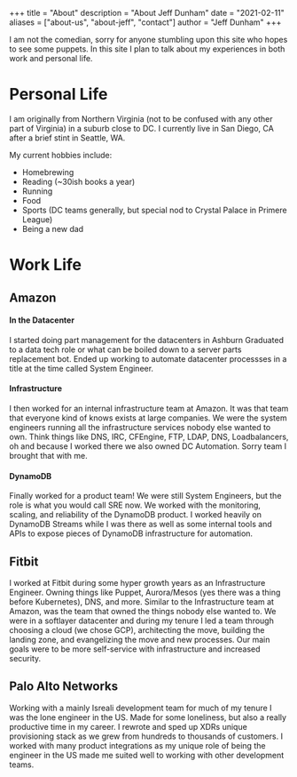 +++
title = "About"
description = "About Jeff Dunham"
date = "2021-02-11"
aliases = ["about-us", "about-jeff", "contact"]
author = "Jeff Dunham"
+++

I am not the comedian, sorry for anyone stumbling upon this site who hopes to see some puppets.
In this site I plan to talk about my experiences in both work and personal life.

# Personal Life
I am originally from Northern Virginia (not to be confused with any other part of Virginia) in a suburb close to DC.
I currently live in San Diego, CA after a brief stint in Seattle, WA.

My current hobbies include:
* Homebrewing
* Reading (~30ish books a year)
* Running
* Food
* Sports (DC teams generally, but special nod to Crystal Palace in Primere League)
* Being a new dad

# Work Life

## Amazon

#### In the Datacenter
I started doing part management for the datacenters in Ashburn
Graduated to a data tech role or what can be boiled down to a server parts replacement bot.
Ended up working to automate datacenter processses in a title at the time called System Engineer.

#### Infrastructure

I then worked for an internal infrastructure team at Amazon.  It was that team that everyone kind of knows exists at large companies.  We were the system engineers running all the infrastructure services nobody else wanted to own.  Think things like DNS, IRC, CFEngine, FTP, LDAP, DNS, Loadbalancers, oh and because I worked there we also owned DC Automation.  Sorry team I brought that with me.

#### DynamoDB

Finally worked for a product team!  We were still System Engineers, but the role is what you would call SRE now.  We worked with the monitoring, scaling, and reliability of the DynamoDB product.  I worked heavily on DynamoDB Streams while I was there as well as some internal tools and APIs to expose pieces of DynamoDB infrastructure for automation.

## Fitbit

I worked at Fitbit during some hyper growth years as an Infrastructure Engineer.  Owning things like Puppet, Aurora/Mesos (yes there was a thing before Kubernetes), DNS, and more.  Similar to the Infrastructure team at Amazon, was the team that owned the things nobody else wanted to.  We were in a softlayer datacenter and during my tenure I led a team through choosing a cloud (we chose GCP), architecting the move, building the landing zone, and evangelizing the move and new processes.  Our main goals were to be more self-service with infrastructure and increased security.

## Palo Alto Networks

Working with a mainly Isreali development team for much of my tenure I was the lone engineer in the US.  Made for some loneliness, but also a really productive time in my career.  I rewrote and sped up XDRs unique provisioning stack as we grew from hundreds to thousands of customers.  I worked with many product integrations as my unique role of being the engineer in the US made me suited well to working with other development teams.